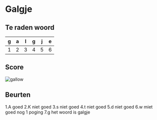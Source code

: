 # Galgje

## Te raden woord

|g|a|l|g|j|e|
|-|-|-|-|-|-|
|1|2|3|4|5|6|

## Score
![gallow](./images/6.png)

## Beurten
1.A goed
2.K niet goed
3.s niet goed
4.t niet goed
5.d niet goed
6.w miet goed nog 1 poging
7.g het woord is galgje